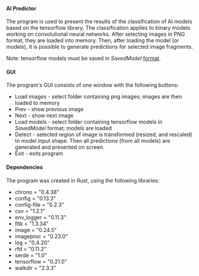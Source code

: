 #### AI Predictor
The program is used to present the results of the classification of AI models based on the tensorflow library. The classification applies to binary models working on convolutional neural networks.
After selecting images in PNG format, they are loaded into memory. Then, after loading the model (or models), it is possible to generate predictions for selected image fragments.

Note: tensorflow models must be saved in *SavedModel* [format](https://www.tensorflow.org/tutorials/keras/save_and_load). 

#### GUI
The program's GUI consists of one window with the following buttons:
* Load images - select folder containing png images; images are then loaded to memory
* Prev - show previous image
* Next - show next image 
* Load models - select folder containing tensorflow models in *SavedModel* format; models are loaded
* Detect - selected region of image is transformed (resized, and rescaled) to model input shape. Then all predictions (from all models) are generated and presented on screen. 
* Exit - exits program


#### Dependencies
The program was created in Rust, using the following libraries:
* chrono = "0.4.38"
* config = "0.13.3"
* config-file = "0.2.3"
* csv = "1.2.1"
* env_logger = "0.11.3"
* fltk = "1.3.34"
* image = "0.24.5"
* imageproc = "0.23.0"
* log = "0.4.20"
* rfd = "0.11.2"
* serde = "1.0"
* tensorflow = "0.21.0"
* walkdir = "2.3.3"
